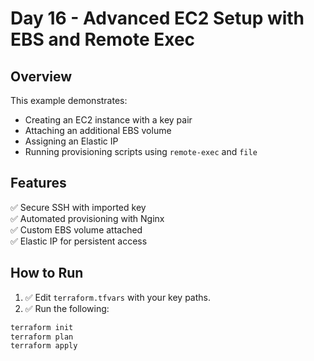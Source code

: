 # Day 16 - Advanced EC2 Setup with EBS and Remote Exec

## Overview
This example demonstrates:
- Creating an EC2 instance with a key pair
- Attaching an additional EBS volume
- Assigning an Elastic IP
- Running provisioning scripts using `remote-exec` and `file`

## Features
✅ Secure SSH with imported key  
✅ Automated provisioning with Nginx  
✅ Custom EBS volume attached  
✅ Elastic IP for persistent access  

## How to Run

1. ✅ Edit `terraform.tfvars` with your key paths.
2. ✅ Run the following:

```bash
terraform init
terraform plan
terraform apply

